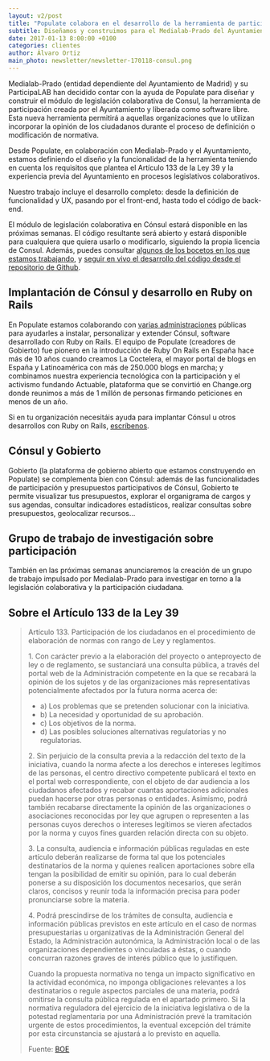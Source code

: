 ```yaml
---
layout: v2/post
title: "Populate colabora en el desarrollo de la herramienta de participación del Ayuntamiento de Madrid"
subtitle: Diseñamos y construimos para el Medialab-Prado del Ayuntamiento de Madrid el módulo de legislación colaborativa de Cónsul, la herramienta de participación disponible en decide.madrid.es
date: 2017-01-13 8:00:00 +0100
categories: clientes
author: Álvaro Ortiz
main_photo: newsletter/newsletter-170118-consul.png
---
```


Medialab-Prado (entidad dependiente del Ayuntamiento de Madrid) y su ParticipaLAB han decidido contar con la ayuda de Populate para diseñar y construir el módulo de legislación colaborativa de Consul, la herramienta de participación creada por el Ayuntamiento y liberada como software libre. Esta nueva herramienta permitirá a aquellas organizaciones que lo utilizan incorporar la opinión de los ciudadanos durante el proceso de definición o modificación de normativa.

Desde Populate, en colaboración con Medialab-Prado y el Ayuntamiento, estamos definiendo el diseño y la funcionalidad de la herramienta teniendo en cuenta los requisitos que plantea el Artículo 133 de la Ley 39 y la experiencia previa del Ayuntamiento en procesos legislativos colaborativos.

Nuestro trabajo incluye el desarrollo completo: desde la definición de funcionalidad y UX, pasando por el front-end, hasta todo el código de back-end.

El módulo de legislación colaborativa en Cónsul estará disponible en las próximas semanas. El código resultante será abierto y estará disponible para cualquiera que quiera usarlo o modificarlo, siguiendo la propia licencia de Consul. Además, puedes consultar [algunos de los bocetos en los que estamos trabajando](https://invis.io/XD9AQKLEU), y [seguir en vivo el desarrollo del código desde el repositorio de Github](https://github.com/medialab-prado/consul/projects/1).


## Implantación de Cónsul y desarrollo en Ruby on Rails

En Populate estamos colaborando con [varias administraciones](/blog/20161215-diputacion-de-valencia-gobierto.html) públicas para ayudarles a instalar, personalizar y extender Cónsul, software desarrollado con Ruby on Rails. El equipo de Populate (creadores de Gobierto) fue pionero en la introducción de Ruby On Rails en España hace más de 10 años cuando creamos La Coctelera, el mayor portal de blogs en España y Latinoamérica con más de 250.000 blogs en marcha; y combinamos nuestra experiencia tecnológica con la participación y el activismo fundando Actuable, plataforma que se convirtió en Change.org donde reunimos a más de 1 millón de personas firmando peticiones en menos de un año.

Si en tu organización necesitáis ayuda para implantar Cónsul u otros desarrollos con Ruby on Rails, [escríbenos](mailto:lets@populate.tools).


## Cónsul y Gobierto

Gobierto (la plataforma de gobierno abierto que estamos construyendo en Populate) se complementa bien con Cónsul: además de las funcionalidades de participación y presupuestos participativos de Cónsul, Gobierto te permite visualizar tus presupuestos, explorar el organigrama de cargos y sus agendas, consultar indicadores estadísticos, realizar consultas sobre presupuestos, geolocalizar recursos...


## Grupo de trabajo de investigación sobre participación

También en las próximas semanas anunciaremos la creación de un grupo de trabajo impulsado por Medialab-Prado para investigar en torno a la legislación colaborativa y la participación ciudadana.


## Sobre el Artículo 133 de la Ley 39

<blockquote>
<p>Artículo 133. Participación de los ciudadanos en el procedimiento de elaboración de normas con rango de Ley y reglamentos.</p>

<p>1. Con carácter previo a la elaboración del proyecto o anteproyecto de ley o de reglamento, se sustanciará una consulta pública, a través del portal web de la Administración competente en la que se recabará la opinión de los sujetos y de las organizaciones más representativas potencialmente afectados por la futura norma acerca de:</p>

<ul>
  <li>a) Los problemas que se pretenden solucionar con la iniciativa.</li>
  <li>b) La necesidad y oportunidad de su aprobación.</li>
  <li>c) Los objetivos de la norma.</li>
  <li>d) Las posibles soluciones alternativas regulatorias y no regulatorias.</li>
</ul>

<p>2. Sin perjuicio de la consulta previa a la redacción del texto de la iniciativa, cuando la norma afecte a los derechos e intereses legítimos de las personas, el centro directivo competente publicará el texto en el portal web correspondiente, con el objeto de dar audiencia a los ciudadanos afectados y recabar cuantas aportaciones adicionales puedan hacerse por otras personas o entidades. Asimismo, podrá también recabarse directamente la opinión de las organizaciones o asociaciones reconocidas por ley que agrupen o representen a las personas cuyos derechos o intereses legítimos se vieren afectados por la norma y cuyos fines guarden relación directa con su objeto.</p>

<p>3. La consulta, audiencia e información públicas reguladas en este artículo deberán realizarse de forma tal que los potenciales destinatarios de la norma y quienes realicen aportaciones sobre ella tengan la posibilidad de emitir su opinión, para lo cual deberán ponerse a su disposición los documentos necesarios, que serán claros, concisos y reunir toda la información precisa para poder pronunciarse sobre la materia.</p>

<p>4. Podrá prescindirse de los trámites de consulta, audiencia e información públicas previstos en este artículo en el caso de normas presupuestarias u organizativas de la Administración General del Estado, la Administración autonómica, la Administración local o de las organizaciones dependientes o vinculadas a éstas, o cuando concurran razones graves de interés público que lo justifiquen.</p>

<p>Cuando la propuesta normativa no tenga un impacto significativo en la actividad económica, no imponga obligaciones relevantes a los destinatarios o regule aspectos parciales de una materia, podrá omitirse la consulta pública regulada en el apartado primero. Si la normativa reguladora del ejercicio de la iniciativa legislativa o de la potestad reglamentaria por una Administración prevé la tramitación urgente de estos procedimientos, la eventual excepción del trámite por esta circunstancia se ajustará a lo previsto en aquella.</p>

<p>Fuente: <a href="https://www.boe.es/buscar/act.php?id=BOE-A-2015-10565#a133">BOE</a></p>
</blockquote>
